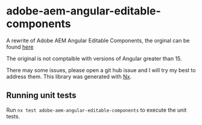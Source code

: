 # adobe-aem-angular-editable-components


A rewrite of Adobe AEM Angular Editable Components, the orginal can be found [here](https://github.com/adobe/aem-angular-editable-components/tree/master)

The original is not comptaible with versions of Angular greater than 15. 

There may some issues, please open a git hub issue and I will try my best to address them.
This library was generated with [Nx](https://nx.dev).

## Running unit tests

Run `nx test adobe-aem-angular-editable-components` to execute the unit tests.
